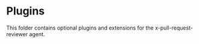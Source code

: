 # Plugins

This folder contains optional plugins and extensions for the x-pull-request-reviewer agent. 